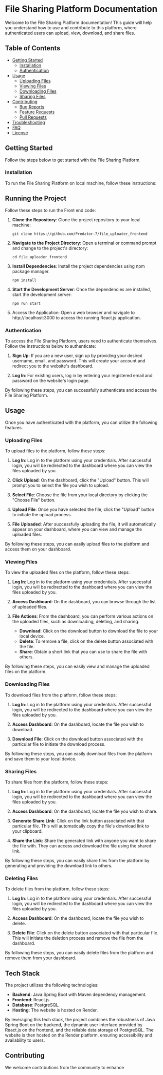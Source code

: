 # File Sharing Platform Documentation

Welcome to the File Sharing Platform documentation! This guide will help you understand how to use and contribute to this platform, where authenticated users can upload, view, download, and share files. 


## Table of Contents

- [Getting Started](#getting-started)
  - [Installation](#installation)
  - [Authentication](#authentication)
- [Usage](#usage)
  - [Uploading Files](#uploading-files)
  - [Viewing Files](#viewing-files)
  - [Downloading Files](#downloading-files)
  - [Sharing Files](#sharing-files)
- [Contributing](#contributing)
  - [Bug Reports](#bug-reports)
  - [Feature Requests](#feature-requests)
  - [Pull Requests](#pull-requests)
- [Troubleshooting](#troubleshooting)
- [FAQ](#faq)
- [License](#license)

## Getting Started

Follow the steps below to get started with the File Sharing Platform.

### Installation

To run the File Sharing Platform on local machine, follow these instructions:

## Running the Project

Follow these steps to run the Front end code:

1. **Clone the Repository**: Clone the project repository to your local machine:

   ```shell
   git clone https://github.com/Predator-7/file_uploader_frontend

2. **Navigate to the Project Directory**: Open a terminal or command prompt and change to the project's directory:
   ```shell
   cd file_uploader_frontend

3. **Install Dependencies**: Install the project dependencies using npm package manager.
   ```shell
   npm install

4. **Start the Development Server**: Once the dependencies are installed, start the development server:
   ```shell
   npm run start
   
5. Access the Application: Open a web browser and navigate to http://localhost:3000 to access the running React.js application.

   
### Authentication

To access the File Sharing Platform, users need to authenticate themselves. Follow the instructions below to authenticate:

1. **Sign Up**: If you are a new user, sign up by providing your desired username, email, and password. This will create your account and redirect you to the website's dashboard.

2. **Log In**: For existing users, log in by entering your registered email and password on the website's login page.

By following these steps, you can successfully authenticate and access the File Sharing Platform.

## Usage

Once you have authenticated with the platform, you can utilize the following features.

### Uploading Files

To upload files to the platform, follow these steps:

1. **Log In**: Log in to the platform using your credentials. After successful login, you will be redirected to the dashboard where you can view the files uploaded by you.

2. **Click Upload**: On the dashboard, click the "Upload" button. This will prompt you to select the file you wish to upload.

3. **Select File**: Choose the file from your local directory by clicking the "Choose File" button.

4. **Upload File**: Once you have selected the file, click the "Upload" button to initiate the upload process.

5. **File Uploaded**: After successfully uploading the file, it will automatically appear on your dashboard, where you can view and manage the uploaded files.

By following these steps, you can easily upload files to the platform and access them on your dashboard.

### Viewing Files

To view the uploaded files on the platform, follow these steps:

1. **Log In**: Log in to the platform using your credentials. After successful login, you will be redirected to the dashboard where you can view the files uploaded by you.

2. **Access Dashboard**: On the dashboard, you can browse through the list of uploaded files.

3. **File Actions**: From the dashboard, you can perform various actions on the uploaded files, such as downloading, deleting, and sharing. 

   - **Download**: Click on the download button to download the file to your local device.
   - **Delete**: To remove a file, click on the delete button associated with the file.
   - **Share**: Obtain a short link that you can use to share the file with others.

By following these steps, you can easily view and manage the uploaded files on the platform.

### Downloading Files

To download files from the platform, follow these steps:

1. **Log In**: Log in to the platform using your credentials. After successful login, you will be redirected to the dashboard where you can view the files uploaded by you.

2. **Access Dashboard**: On the dashboard, locate the file you wish to download.

3. **Download File**: Click on the download button associated with the particular file to initiate the download process.

By following these steps, you can easily download files from the platform and save them to your local device.


### Sharing Files

To share files from the platform, follow these steps:

1. **Log In**: Log in to the platform using your credentials. After successful login, you will be redirected to the dashboard where you can view the files uploaded by you.

2. **Access Dashboard**: On the dashboard, locate the file you wish to share.

3. **Generate Share Link**: Click on the link button associated with that particular file. This will automatically copy the file's download link to your clipboard.

4. **Share the Link**: Share the generated link with anyone you want to share the file with. They can access and download the file using the shared link.

By following these steps, you can easily share files from the platform by generating and providing the download link to others.


### Deleting Files

To delete files from the platform, follow these steps:

1. **Log In**: Log in to the platform using your credentials. After successful login, you will be redirected to the dashboard where you can view the files uploaded by you.

2. **Access Dashboard**: On the dashboard, locate the file you wish to delete.

3. **Delete File**: Click on the delete button associated with that particular file. This will initiate the deletion process and remove the file from the dashboard.

By following these steps, you can easily delete files from the platform and remove them from your dashboard.

## Tech Stack

The project utilizes the following technologies:

- **Backend**: Java Spring Boot with Maven dependency management.
- **Frontend**: React.js.
- **Database**: PostgreSQL.
- **Hosting**: The website is hosted on Render.

By leveraging this tech stack, the project combines the robustness of Java Spring Boot on the backend, the dynamic user interface provided by React.js on the frontend, and the reliable data storage of PostgreSQL. The website is then hosted on the Render platform, ensuring accessibility and availability to users.

## Contributing

We welcome contributions from the community to enhance
